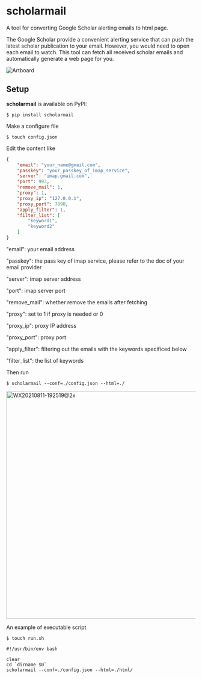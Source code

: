# scholarmail

A tool for converting Google Scholar alerting emails to html page.

The Google Scholar provide a convenient alerting service that can push the latest scholar publication to your email. However, you would need to open each email to watch. This tool can fetch all received scholar emails and automatically generate a web page for you.  

![Artboard](https://user-images.githubusercontent.com/26362152/129020199-7efcf5d2-b8d8-4c17-bfee-25d23d95c5d7.png)
  
## Setup

**scholarmail** is available on PyPI:

```console
$ pip install scholarmail
```

Make a configure file

```console
$ touch config.json
```

Edit the content like
```json
{  
    "email": "your_name@gmail.com",  
    "passkey": "your_passkey_of_imap_service",  
    "server": "imap.gmail.com",  
    "port": 993,  
    "remove_mail": 1,  
    "proxy": 1,  
    "proxy_ip": "127.0.0.1",  
    "proxy_port": 7890,  
    "apply_filter": 1,  
    "filter_list": [  
        "keyword1",  
        "keyword2"  
    ]  
}  
```
"email": your email address

"passkey": the pass key of imap service, please refer to the doc of your email provider

"server": imap server address

"port": imap server port  

"remove_mail": whether remove the emails after fetching  

"proxy": set to 1 if proxy is needed or 0

"proxy_ip": proxy IP address 

"proxy_port": proxy port 

"apply_filter": filtering out the emails with the keywords specificed below  

"filter_list": the list of keywords


Then run
```console
$ scholarmail --conf=./config.json --html=./
```
<img width="604" alt="WX20210811-192519@2x" src="https://user-images.githubusercontent.com/26362152/129020961-759d3e64-cb8e-46ba-b788-1f0cafb94ae1.png">

An example of executable script
```console
$ touch run.sh
```

```console
#!/usr/bin/env bash 

clear
cd `dirname $0`
scholarmail --conf=./config.json --html=./html/
```

